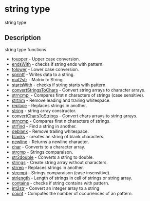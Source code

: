

# string type

string type

## Description
string type functions


* [toupper](toupper.md) - Upper case conversion.
* [endsWith](endsWith.md) - checks if string ends with pattern.
* [tolower](tolower.md) - Lower case conversion.
* [sprintf](sprintf.md) - Writes data to a string.
* [mat2str](mat2str.md) - Matrix to String.
* [startsWith](startsWith.md) - checks if string starts with pattern.
* [convertStringsToChars](convertStringsToChars.md) - Convert string arrays to character arrays.
* [strncmpi](strncmpi.md) - Compares first n characters of strings (case sensitive).
* [strtrim](strtrim.md) - Remove leading and trailing whitespace.
* [replace](replace.md) - Replaces strings in another.
* [string](string.md) - string array constructor.
* [convertCharsToStrings](convertCharsToStrings.md) - Convert chars arrays to string arrays.
* [strncmp](strncmp.md) - Compares first n characters of strings.
* [strfind](strfind.md) - Find a string in another.
* [deblank](deblank.md) - Remove trailing whitespace.
* [blanks](blanks.md) - creates an string of blank characters.
* [newline](newline.md) - Returns a newline character.
* [char](char.md) - Converts to a character array.
* [strcmp](strcmp.md) - Strings comparaison.
* [str2double](str2double.md) - Converts a string to double.
* [strings](strings.md) - Create string array without characters.
* [strrep](strrep.md) - Replaces strings in another.
* [strcmpi](strcmpi.md) - Strings comparaison (case insensitive).
* [strlength](strlength.md) - Length of strings in cell of strings or string array.
* [contains](contains.md) - checks if string contains with pattern.
* [int2str](int2str.md) - Convert an integer array to a string
* [count](count.md) - Computes the number of occurrences of an pattern.




